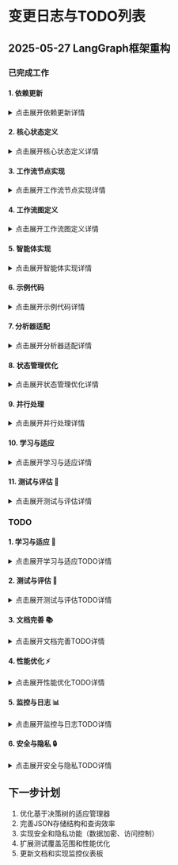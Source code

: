 # 变更日志与TODO列表

## 2025-05-27 LangGraph框架重构

### 已完成工作

#### 1. 依赖更新
<details>
<summary>点击展开依赖更新详情</summary>

- ✅ 更新 `requirements.txt`，添加 LangGraph 相关依赖
- ✅ 确保与现有依赖的兼容性
</details>

#### 2. 核心状态定义
<details>
<summary>点击展开核心状态定义详情</summary>

- ✅ 创建 `ai_agent/core/state.py`
- ✅ 定义 `TaskType`、`TaskPriority`、`TaskStatus` 枚举
- ✅ 定义 `Task`、`AnalysisResult`、`TaskState`、`AnalysisState`、`UserContext`、`FeedbackState`、`GraphState` 数据类
</details>

#### 3. 工作流节点实现
<details>
<summary>点击展开工作流节点实现详情</summary>

- ✅ 创建 `ai_agent/core/nodes/task_parser.py` - 任务解析节点
- ✅ 创建 `ai_agent/core/nodes/strategy_decider.py` - 策略决策节点
- ✅ 创建 `ai_agent/core/nodes/task_planner.py` - 任务规划节点
- ✅ 创建 `ai_agent/core/nodes/analyzer_executor.py` - 分析执行节点
- ✅ 创建 `ai_agent/core/nodes/result_integrator.py` - 结果整合节点
- ✅ 创建 `ai_agent/core/nodes/feedback_generator.py` - 反馈生成节点
- ✅ 创建 `ai_agent/core/nodes/adaptation_node.py` - 适应节点
</details>

#### 4. 工作流图定义
<details>
<summary>点击展开工作流图定义详情</summary>

- ✅ 创建 `ai_agent/core/graph.py`
- ✅ 定义节点和边的连接关系
- ✅ 设置条件分支逻辑
- ✅ 配置入口和出口节点
</details>

#### 5. 智能体实现
<details>
<summary>点击展开智能体实现详情</summary>

- ✅ 创建 `ai_agent/core/langgraph_agent.py`
- ✅ 整合工作流图和状态管理
- ✅ 提供统一的处理接口
- ✅ 重构 `ai_agent/core/intelligent_agent.py` 以使用 LangGraph 框架
- ✅ 更新 `ai_agent/core/agent.py`
  - 已完成InterviewAgent类与LangGraph框架的集成
  - 实现了所有分析方法的LangGraph支持，包括analyze、analyze_audio_stream、analyze_video_frame、analyze_question_answer和实时分析会话管理
  - 保持了向后兼容性，允许通过use_langgraph参数控制是否使用LangGraph框架
  - 添加了错误处理和回退机制，确保在LangGraph处理失败时可以回退到原始分析逻辑

</details>

#### 6. 示例代码
<details>
<summary>点击展开示例代码详情</summary>

- ✅ 创建 `ai_agent/examples/langgraph_agent_example.py`
- ✅ 演示基本使用方法
- ✅ 包含同步和流式处理示例
</details>

#### 7. 分析器适配
<details>
<summary>点击展开分析器适配详情</summary>

- ✅ 创建 `ai_agent/core/analyzer_adapter.py`
- ✅ 实现 `AnalyzerAdapter` 抽象基类
- ✅ 实现 `SpeechAnalyzerAdapter`、`VisualAnalyzerAdapter`、`ContentAnalyzerAdapter`
- ✅ 创建 `AnalyzerFactory` 用于创建适配器
- ✅ 更新 `AnalyzerExecutor` 以使用真实分析器
- ✅ 创建 `ai_agent/tests/test_analyzer_adapter.py` 测试文件
- ✅ 创建 `ai_agent/core/analyzer_adapter_refactored.py` 重构版适配器
</details>

#### 8. 状态管理优化
<details>
<summary>点击展开状态管理优化详情</summary>

- ✅ 更新 `ai_agent/core/state_manager.py`
- ✅ 添加 LangGraph 状态持久化功能
- ✅ 实现状态缓存和历史管理
- ✅ 添加性能统计和监控
- ✅ 支持状态回滚和恢复
- ✅ 实现存储优化和清理功能
</details>

#### 9. 并行处理
<details>
<summary>点击展开并行处理详情</summary>

- ✅ 创建 `ai_agent/core/parallel_processor.py`
- ✅ 实现多线程、多进程和异步处理支持
- ✅ 添加资源监控和负载均衡
- ✅ 实现任务队列和优先级管理
- ✅ 提供任务重试和错误处理机制
- ✅ 实现负载均衡器和统计功能
</details>

#### 10. 学习与适应
<details>
<summary>点击展开学习与适应详情</summary>

- ✅ 重构 `ai_agent/core/learning/adaptation_manager.py`
- ✅ 创建 `ai_agent/core/learning/adaptation_manager_refactored.py`
- ✅ 实现适应性参数调整
- ✅ 添加性能监控和趋势分析
- ✅ 实现规则引擎和事件跟踪
- ✅ 集成到 LangGraph 工作流
- ✅ 实现JSON存储用于适应事件、参数和性能指标
- ✅ 重构 `ai_agent/core/nodes/adaptation_node.py` 移除学习引擎依赖
</details>

#### 11. 测试与评估 🧪
<details>
<summary>点击展开测试与评估详情</summary>

- ✅ 扩展单元测试覆盖率
- ✅ 实现集成测试
- ✅ 性能基准测试
- ✅ 用户体验测试
- ✅ 创建测试数据集
- ✅ 实现自动化测试流程
</details>

### TODO

#### 1. 学习与适应 🧠
<details>
<summary>点击展开学习与适应TODO详情</summary>

- ✅ 优化决策树规则集
  - 扩展了16种新条件类型，包括性能指标、多模态分析、用户行为和系统状态等
  - 添加了12种新操作类型，涵盖参数调整、模态聚焦、用户体验和系统优化
  - 实现了20个具体规则示例，包括响应时间优化、情感一致性检查等
  - 重构了_evaluate_rule_condition方法以支持新增条件类型
- [ ] 完善JSON存储结构和查询效率
- [ ] 实现更复杂的参数调整逻辑
- [ ] 添加更多适应触发条件
- [ ] 优化性能监控的趋势分析算法
- [ ] 完善反馈循环机制
- [ ] 添加适应事件可视化界面
</details>

#### 2. 测试与评估 🧪
<details>
<summary>点击展开测试与评估TODO详情</summary>

- [ ] 扩展单元测试覆盖率
- [ ] 实现集成测试
- [ ] 性能基准测试
- [ ] 用户体验测试
- [ ] 创建测试数据集
</details>

#### 3. 文档完善 📚
<details>
<summary>点击展开文档完善TODO详情</summary>

- [ ] 更新API文档
- [ ] 编写使用指南
- [ ] 添加架构说明
- [ ] 创建部署文档
- [ ] 编写开发者指南
- [ ] 创建故障排除文档
</details>

#### 4. 性能优化 ⚡
<details>
<summary>点击展开性能优化TODO详情</summary>

- [ ] 优化内存使用
- [ ] 改进算法效率
- [ ] 实现缓存策略
- [ ] 优化数据库查询
- [ ] 实现异步处理优化
</details>

#### 5. 监控与日志 📊
<details>
<summary>点击展开监控与日志TODO详情</summary>

- ✅ 集成详细的日志记录（基于logging，支持多模块、文件与控制台输出）
- ✅ 添加性能监控（资源监控、任务执行统计、全局与会话级性能指标，分析执行节点已记录任务耗时、平均耗时、成功/失败数等）
- ✅ 创建错误追踪系统（统一异常日志、关键节点错误上报）
- [ ] 实现实时监控面板（如Web端或命令行监控工具）
- [ ] 添加告警机制（如资源超限、异常频发自动通知）
- [ ] 日志与监控数据可视化（如Grafana、Prometheus等对接）
- [ ] 日志分级与归档策略
</details>

#### 6. 安全与隐私 🔒
<details>
<summary>点击展开安全与隐私TODO详情</summary>

- [ ] 实现数据加密
- [ ] 添加访问控制
- [ ] 实现隐私保护机制
- [ ] 创建安全审计日志
- [ ] 实现数据脱敏功能
</details>

## 下一步计划

1. 优化基于决策树的适应管理器
2. 完善JSON存储结构和查询效率
3. 实现安全和隐私功能（数据加密、访问控制）
4. 扩展测试覆盖范围和性能优化
5. 更新文档和实现监控仪表板